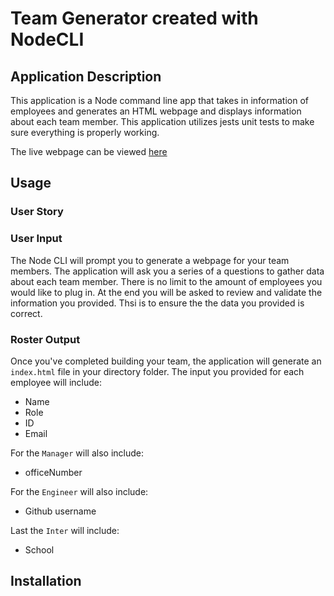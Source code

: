 # Team Generator created with NodeCLI
## Application Description
This application is a Node command line app that takes in information of employees and generates an HTML webpage and displays information about each team member. This application utilizes jests unit tests to make sure everything is properly working. 

The live webpage can be viewed [here]()

## Usage

### User Story
### User Input

The Node CLI will prompt you to generate a webpage for your team members. The application will ask you a series of a questions to gather data about each team member. There is no limit to the amount of employees you would like to plug in. At the end you will be asked to review and validate the information you provided. Thsi is to ensure the the data you provided is correct.  

### Roster Output

Once you've completed building your team, the application will generate an ```index.html``` file in your directory folder. The input you provided for each employee will include:

* Name
* Role
* ID
* Email

For the ```Manager``` will also include:

* officeNumber

For the ```Engineer``` will also include:

* Github username

Last the ```Inter``` will include:

* School 

## Installation








 